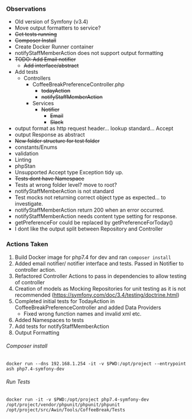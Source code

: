 

### Observations

* Old version of Symfony (v3.4)
* Move output formatters to service?
* ~~Get tests running~~
* ~~Composer Install~~
* Create Docker Runner container
* notifyStaffMemberAction does not support output formatting
* ~~TODO: Add Email notifier~~
  * ~~Add interface/abstract~~
* Add tests
  * Controllers
    * CoffeeBreakPreferenceController.php
      * ~~todayAction~~
      * ~~notifyStaffMemberAction~~
    * Services
      * ~~Notifier~~
        * ~~Email~~
        * ~~Slack~~
* output format as http request header... lookup standard... Accept
* output Response as abstract
* ~~New folder structure for test folder~~
* constants/Enums
* validation
* Linting
* phpStan
* Unsupported Accept type Exception tidy up.
* ~~Tests dont have Namespace~~
* Tests at wrong folder level? move to root?
* notifyStaffMemberAction is not standard
* Test mocks not returning correct object type as expected... to investigate.
* notifyStaffMemberAction return 200 when an error occurred.
* notifyStaffMemberAction needs content type setting for response.
* getPreferenceFor could be replaced by getPreferenceForToday()
* I dont like the output split between Repository and Controller

### Actions Taken

1. Build Docker image for php7.4 for dev and ran `composer install` 
1. Added email notifier/ notifier interface and tests. Passed in Notifier to controller action.
1. Refactored Controller Actions to pass in dependencies to allow testing of controller
1. Creation of models as Mocking Repositories for unit testing as it is not recommended (https://symfony.com/doc/3.4/testing/doctrine.html)
1. Completed initial tests for TodayAction in CoffeeBreakPreferenceController and added Data Providers 
   * Fixed wrong function names and invalid xml etc.
1. Added Namespaces to tests
1. Add tests for notifyStaffMemberAction
1. Output Formatting


###### Composer install

```docker run --dns 192.168.1.254 -it -v $PWD:/opt/project --entrypoint ash php7.4-symfony-dev```

###### Run Tests

```docker run -it -v $PWD:/opt/project php7.4-symfony-dev /opt/project/vendor/phpunit/phpunit/phpunit /opt/project/src/Awin/Tools/CoffeeBreak/Tests```